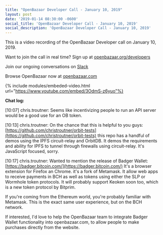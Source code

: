 ```yaml
---
title: "OpenBazaar Developer Call - January 10, 2019"
layout: post
date: '2019-01-14 08:30:00 -0600'
social_title: 'OpenBazaar Developer Call - January 10, 2019'
social_description: 'OpenBazaar Developer Call - January 10, 2019'
---
```


This is a video recording of the OpenBazaar Developer call on January 10, 2019. 

Want to join the call in real time? Sign up at [openbazaar.org/developers](https://openbazaar.org/developers)

Join our ongoing conversations on [Slack](https://openbazaar.org/slack)

Browse OpenBazaar now at [openbazaar.com](https://openbazaar.com)

{% include modules/embeded-video.html url="https://www.youtube.com/embed/3OdmS-z6yuo"%}

**Chat log:**

[10:07] chris.troutner: Seems like incentivizing people to run an API server would be a good use for an OB token.

[10:13] chris.troutner: On the chance that this is helpful to you guys: [https://github.com/christroutner/orbit-tests](https://github.com/christroutner/orbit-tests) this repo has a handful of demos using the IPFS circuit-relay and OrbitDB. It demos the requirements and ability for IPFS to tunnel through firewalls using circuit-relay. It's JavaScript focused, sorry.

[10:17] chris.troutner: Wanted to mention the release of Badger Wallet: [https://badger.bitcoin.com/](https://badger.bitcoin.com/) It's a browser extension for Firefox an Chrome. it's a fork of Metamask. It allow web apps to receive payments in BCH as well as tokens using either the SLP or Wormhole token protocols. It will probably support Keoken soon too, which is a new token protocol by Bitprim.

If you're coming from the Ethereum world, you're probably familiar with Metamask. This is the exact same user experience, but on the BCH network.

If interested, I'd love to help the OpenBazaar team to integrate Badger Wallet functionality into openbazaar.com, to allow people to make purchases directly from the website.
